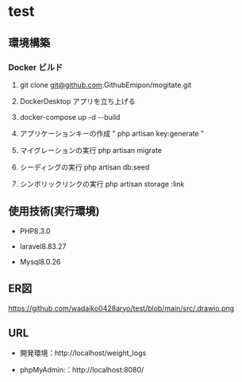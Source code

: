# test


## 環境構築


### Docker ビルド


1. git clone git@github.com:GithubEmipon/mogitate.git

2. DockerDesktop アプリを立ち上げる

3. docker-compose up -d --build

4. アプリケーションキーの作成
   " php artisan key:generate "

5. マイグレーションの実行
php artisan migrate

6. シーディングの実行
php artisan db:seed

7. シンボリックリンクの実行
php artisan storage :link


## 使用技術(実行環境)


- PHP8.3.0

- laravel8.83.27

- Mysql8.0.26


## ER図
   https://github.com/wadaiko0428aryo/test/blob/main/src/.drawio.png
## URL

- 開発環境：http://localhost/weight_logs

- phpMyAdmin:：http://localhost:8080/
